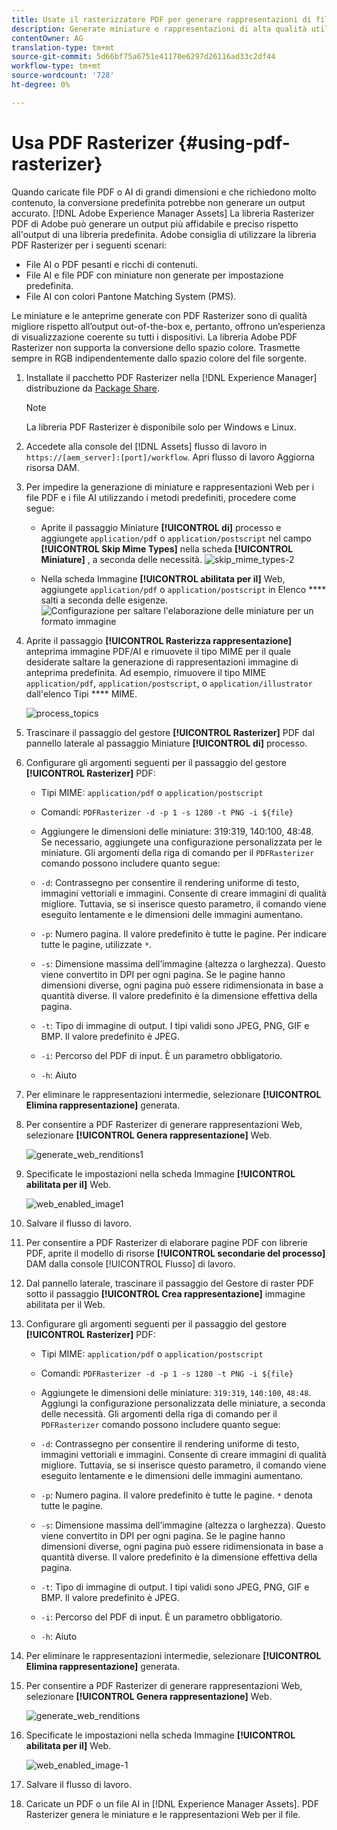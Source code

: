 ```yaml
---
title: Usate il rasterizzatore PDF per generare rappresentazioni di file PDF.
description: Generate miniature e rappresentazioni di alta qualità utilizzando la libreria Rasterizer Adobe PDF in [!DNL Adobe Experience Manager].
contentOwner: AG
translation-type: tm+mt
source-git-commit: 5d66bf75a6751e41170e6297d26116ad33c2df44
workflow-type: tm+mt
source-wordcount: '728'
ht-degree: 0%

---
```



# Usa PDF Rasterizer {#using-pdf-rasterizer}

Quando caricate file PDF o AI di grandi dimensioni e che richiedono molto contenuto, la conversione predefinita potrebbe non generare un output accurato. [!DNL Adobe Experience Manager Assets] La libreria Rasterizer PDF di Adobe può generare un output più affidabile e preciso rispetto all&#39;output di una libreria predefinita. Adobe consiglia di utilizzare la libreria PDF Rasterizer per i seguenti scenari:

* File AI o PDF pesanti e ricchi di contenuti.
* File AI e file PDF con miniature non generate per impostazione predefinita.
* File AI con colori Pantone Matching System (PMS).

Le miniature e le anteprime generate con PDF Rasterizer sono di qualità migliore rispetto all’output out-of-the-box e, pertanto, offrono un’esperienza di visualizzazione coerente su tutti i dispositivi. La libreria Adobe PDF Rasterizer non supporta la conversione dello spazio colore. Trasmette sempre in RGB indipendentemente dallo spazio colore del file sorgente.

1. Installate il pacchetto PDF Rasterizer nella [!DNL Experience Manager] distribuzione da [Package Share](https://www.adobeaemcloud.com/content/marketplace/marketplaceProxy.html?packagePath=/content/companies/public/adobe/packages/cq640/product/assets/aem-assets-pdf-rasterizer-pkg).

   >[!NOTE]
   >
   >La libreria PDF Rasterizer è disponibile solo per Windows e Linux.

1. Accedete alla console del [!DNL Assets] flusso di lavoro in `https://[aem_server]:[port]/workflow`. Apri flusso di lavoro Aggiorna risorsa  DAM.

1. Per impedire la generazione di miniature e rappresentazioni Web per i file PDF e i file AI utilizzando i metodi predefiniti, procedere come segue:

   * Aprite il passaggio Miniature **[!UICONTROL di]** processo e aggiungete `application/pdf` o `application/postscript` nel campo **[!UICONTROL Skip Mime Types]** nella scheda **[!UICONTROL Miniature]** , a seconda delle necessità.
   ![skip_mime_types-2](assets/skip_mime_types-2.png)

   * Nella scheda Immagine **[!UICONTROL abilitata per il]** Web, aggiungete `application/pdf` o `application/postscript` in Elenco **** salti a seconda delle esigenze.
   ![Configurazione per saltare l&#39;elaborazione delle miniature per un formato immagine](assets/web_enabled_imageskiplist.png)

1. Aprite il passaggio **[!UICONTROL Rasterizza rappresentazione]** anteprima immagine PDF/AI e rimuovete il tipo MIME per il quale desiderate saltare la generazione di rappresentazioni immagine di anteprima predefinita. Ad esempio, rimuovere il tipo MIME `application/pdf`, `application/postscript`, o `application/illustrator` dall&#39;elenco Tipi **** MIME.

   ![process_topics](assets/process_arguments.png)

1. Trascinare il passaggio del gestore **[!UICONTROL Rasterizer]** PDF dal pannello laterale al passaggio Miniature **[!UICONTROL di]** processo.
1. Configurare gli argomenti seguenti per il passaggio del gestore **[!UICONTROL Rasterizer]** PDF:

   * Tipi MIME: `application/pdf` o `application/postscript`
   * Comandi: `PDFRasterizer -d -p 1 -s 1280 -t PNG -i ${file}`
   * Aggiungere le dimensioni delle miniature: 319:319, 140:100, 48:48. Se necessario, aggiungete una configurazione personalizzata per le miniature.
   Gli argomenti della riga di comando per il `PDFRasterizer` comando possono includere quanto segue:

   * `-d`: Contrassegno per consentire il rendering uniforme di testo, immagini vettoriali e immagini. Consente di creare immagini di qualità migliore. Tuttavia, se si inserisce questo parametro, il comando viene eseguito lentamente e le dimensioni delle immagini aumentano.

   * `-p`: Numero pagina. Il valore predefinito è tutte le pagine. Per indicare tutte le pagine, utilizzate `*`.

   * `-s`: Dimensione massima dell’immagine (altezza o larghezza). Questo viene convertito in DPI per ogni pagina. Se le pagine hanno dimensioni diverse, ogni pagina può essere ridimensionata in base a quantità diverse. Il valore predefinito è la dimensione effettiva della pagina.

   * `-t`: Tipo di immagine di output. I tipi validi sono JPEG, PNG, GIF e BMP. Il valore predefinito è JPEG.

   * `-i`: Percorso del PDF di input. È un parametro obbligatorio.

   * `-h`: Aiuto


1. Per eliminare le rappresentazioni intermedie, selezionare **[!UICONTROL Elimina rappresentazione]** generata.

1. Per consentire a PDF Rasterizer di generare rappresentazioni Web, selezionare **[!UICONTROL Genera rappresentazione]** Web.

   ![generate_web_renditions1](assets/generate_web_renditions1.png)

1. Specificate le impostazioni nella scheda Immagine **[!UICONTROL abilitata per il]** Web.

   ![web_enabled_image1](assets/web_enabled_image1.png)

1. Salvare il flusso di lavoro.

1. Per consentire a PDF Rasterizer di elaborare pagine PDF con librerie PDF, aprite il modello di risorse **[!UICONTROL secondarie del processo]** DAM dalla console [!UICONTROL Flusso] di lavoro.

1. Dal pannello laterale, trascinare il passaggio del Gestore di raster PDF sotto il passaggio **[!UICONTROL Crea rappresentazione]** immagine abilitata per il Web.

1. Configurare gli argomenti seguenti per il passaggio del gestore **[!UICONTROL Rasterizer]** PDF:

   * Tipi MIME: `application/pdf` o `application/postscript`

   * Comandi: `PDFRasterizer -d -p 1 -s 1280 -t PNG -i ${file}`
   * Aggiungete le dimensioni delle miniature: `319:319`, `140:100`, `48:48`. Aggiungi la configurazione personalizzata delle miniature, a seconda delle necessità.
   Gli argomenti della riga di comando per il `PDFRasterizer` comando possono includere quanto segue:

   * `-d`: Contrassegno per consentire il rendering uniforme di testo, immagini vettoriali e immagini. Consente di creare immagini di qualità migliore. Tuttavia, se si inserisce questo parametro, il comando viene eseguito lentamente e le dimensioni delle immagini aumentano.

   * `-p`: Numero pagina. Il valore predefinito è tutte le pagine. `*` denota tutte le pagine.

   * `-s`: Dimensione massima dell’immagine (altezza o larghezza). Questo viene convertito in DPI per ogni pagina. Se le pagine hanno dimensioni diverse, ogni pagina può essere ridimensionata in base a quantità diverse. Il valore predefinito è la dimensione effettiva della pagina.

   * `-t`: Tipo di immagine di output. I tipi validi sono JPEG, PNG, GIF e BMP. Il valore predefinito è JPEG.

   * `-i`: Percorso del PDF di input. È un parametro obbligatorio.

   * `-h`: Aiuto


1. Per eliminare le rappresentazioni intermedie, selezionare **[!UICONTROL Elimina rappresentazione]** generata.
1. Per consentire a PDF Rasterizer di generare rappresentazioni Web, selezionare **[!UICONTROL Genera rappresentazione]** Web.

   ![generate_web_renditions](assets/generate_web_renditions.png)

1. Specificate le impostazioni nella scheda Immagine **[!UICONTROL abilitata per il]** Web.

   ![web_enabled_image-1](assets/web_enabled_image-1.png)

1. Salvare il flusso di lavoro.
1. Caricate un PDF o un file AI in [!DNL Experience Manager Assets]. PDF Rasterizer genera le miniature e le rappresentazioni Web per il file.
